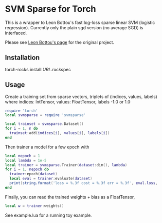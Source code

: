 # SVM Sparse for Torch #

This is a wrapper to Leon Bottou's fast log-loss sparse linear SVM (logistic regression).
Currently only the plain sgd version (no average SGD) is interfaced.

Please see [Leon Bottou's page](http://leon.bottou.org/projects/sgd) for the original project.

## Installation ##

torch-rocks install _URL_.rockspec

## Usage ##

Create a training set from sparse vectors, triplets of (indices, values, labels)
where indices: IntTensor, values: FloatTensor, labels -1.0 or 1.0

```lua
require 'torch'
local svmsparse = require 'svmsparse'

local trainset = svmsparse.Dataset()
for i = 1, n do
  trainset:add(indices[i], values[i], labels[i])
end
```

Then trainer a model for a few epoch with
```lua
local nepoch = 1
local lambda = 1e-5
local trainer = svmsparse.Trainer(dataset:dim(), lambda)
for i = 1, nepoch do
  trainer:epoch(dataset)
  local eval = trainer:evaluate(dataset)
  print(string.format('loss = %.3f cost = %.3f err = %.3f', eval.loss, eval.cost, eval.err))
end
```

Finally, you can read the trained weights + bias as a FloatTensor,
```lua
local w = trainer:weights()
```

See example.lua for a running toy example.